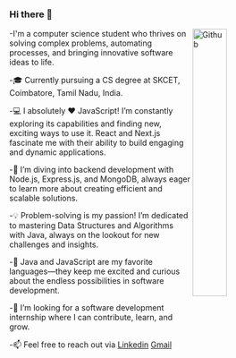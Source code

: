 ### Hi there 👋

<img width="35%" align="right" alt="Github" src="https://user-images.githubusercontent.com/48678280/88862734-4903af80-d201-11ea-968b-9c939d88a37c.gif" />


-I'm a computer science student who thrives on solving complex problems, automating processes, and bringing innovative software ideas to life.

-🎓 Currently pursuing a CS degree at SKCET, Coimbatore, Tamil Nadu, India.

-💻 I absolutely ❤️ JavaScript!  I’m constantly exploring its capabilities and finding new, exciting ways to use it. React and Next.js fascinate me with their ability to build engaging and dynamic applications.

-🚀 I’m diving into backend development with Node.js, Express.js, and MongoDB, always eager to learn more about creating efficient and scalable solutions.

-💡 Problem-solving is my passion! I’m dedicated to mastering Data Structures and Algorithms with Java, always on the lookout for new challenges and insights.

-🌟 Java and JavaScript are my favorite languages—they keep me excited and curious about the endless possibilities in software development.

-👯 I’m looking for a software development internship where I can contribute, learn, and grow.

-📫 Feel free to reach out via [Linkedin](https://www.linkedin.com/in/kamalan-cs-829679241/) [Gmail](kamalan.skcet@gmail.com)



<!--
**kamalan2k4/kamalan2k4** is a ✨ _special_ ✨ repository because its `README.md` (this file) appears on your GitHub profile.

Here are some ideas to get you started:

- 🔭 I’m currently working on ...
- 🌱 I’m currently learning ...
- 👯 I’m looking to collaborate on ...
- 🤔 I’m looking for help with ...
- 💬 Ask me about ...
- 📫 How to reach me: ...
- 😄 Pronouns: ...
- ⚡ Fun fact: ...
-->
